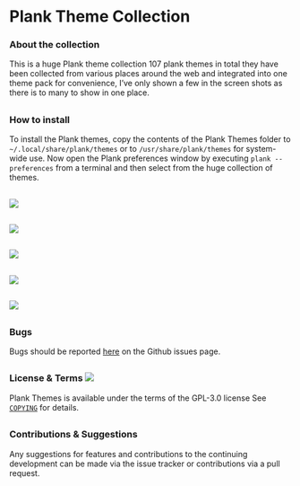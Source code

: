 # Plank Theme Collection

### About the collection

This is a huge Plank theme collection 107 plank themes in total they have been collected from various places around the web and integrated into one theme pack for convenience, I’ve only shown a few in the screen shots as there is to many to show in one place.

##

### How to install

To install the Plank themes, copy the contents of the Plank Themes folder to `~/.local/share/plank/themes` or to `/usr/share/plank/themes` for system-wide use. Now open the Plank preferences window by executing `plank --preferences` from a terminal and then select from the huge collection of themes.

##

![](https://cn.pling.com/img/5/3/9/d/2dd54658e1229b28ff32b80ff8b6bdd93c39.png)
##
![](https://cn.pling.com/img/9/4/5/1/c5d382cf778c9318f43b72ebeae0e823c73e.png)
##
![](https://cn.pling.com/img/2/b/6/1/de5631bb0b7c8198aef3e3838eb971862475.png)
##
![](https://cn.pling.com/img/b/6/f/f/98cde920af4548e0a4c83e009f17f9d7ce0a.png)
##
![](https://cn.pling.com/img/9/a/6/3/afe79752be73718e79e3cec450bc5f9e239b.png)

## 

### Bugs

Bugs should be reported [here](https://github.com/LinxGem33/Plank-Themes/issues) on the Github issues page.

## 

### License & Terms ![](https://github.com/LinxGem33/IP-Finder/blob/master/screens/Copyleft-16.png?raw=true)

Plank Themes is available under the terms of the GPL-3.0 license See [`COPYING`](https://github.com/LinxGem33/Plank-Themes/blob/master/COPYING) for details.

## 

### Contributions & Suggestions

Any suggestions for features and contributions to the continuing development can be made via the issue tracker or contributions via a pull request.

